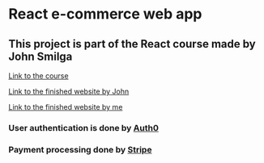 # React e-commerce web app

## This project is part of the React course made by John Smilga
[Link to the course](https://www.udemy.com/course/react-tutorial-and-projects-course/?referralCode=FEE6A921AF07E2563CEF)

[Link to the finished website by John](https://react-course-comfy-sloth-store.netlify.app/)

[Link to the finished website by me](https://comfy-store-sm.netlify.app/)

### User authentication is done by [Auth0](https://auth0.com/)

### Payment processing done by [Stripe](https://stripe.com/)
